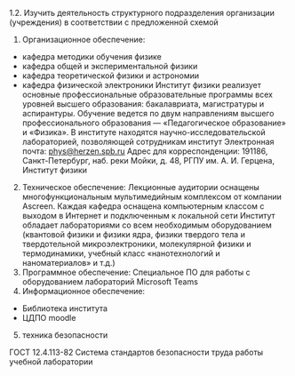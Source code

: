 1.2. Изучить деятельность структурного подразделения организации (учреждения) в соответствии с предложенной схемой
1) Организационное обеспечение:
  - кафедра методики обучения физике
  - кафедра общей и экспериментальной физики
  - кафедра теоретической физики и астрономии
  - кафедра физической электроники
Институт физики реализует основные профессиональные образовательные программы всех уровней высшего образования: бакалавриата, магистратуры и аспирантуры. 
Обучение ведется по двум направлениям высшего профессионального образования — «Педагогическое образование» и «Физика».
В институте находятся научно-исследовательской лабораторией, позволяющей сотрудникам институт
Электронная почта: phys@herzen.spb.ru
Адрес для корреспонденции: 191186, Санкт-Петербург, наб. реки Мойки, д. 48, РГПУ им. А. И. Герцена, Институт физики
2) Техническое обеспечение:
Лекционные аудитории оснащены многофункциональным мультимедийным комплексом от компании Ascreen.
Каждая кафедра оснащена компьютерным классом с выходом в Интернет и подключенным к локальной сети
Институт обладает лабораториями со всем необходимым оборудованием (квантовой физики и физики ядра, физики твердого тела и твердотельной микроэлектроники, молекулярной физики и термодинамики, учебный класс «нанотехнологий и наноматериалов» и т.д.)
3) Программное обеспечение:
Специальное ПО для работы с оборудованием лабораторий
Microsoft Teams
4) Информационное обеспечение:
- Библиотека института
- ЦДПО moodle
5) техника безопасности

ГОСТ 12.4.113-82 Система стандартов безопасности труда работы учебной лаборатории
